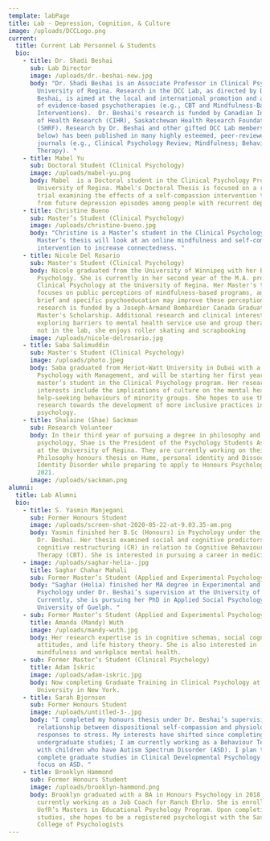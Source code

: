 ```yaml
---
template: labPage
title: Lab - Depression, Cognition, & Culture
image: /uploads/DCCLogo.png
current:
  title: Current Lab Personnel & Students
  bio:
    - title: Dr. Shadi Beshai
      sub: Lab Director
      image: /uploads/dr.-beshai-new.jpg
      body: "Dr. Shadi Beshai is an Associate Professor in Clinical Psychology at the
        University of Regina. Research in the DCC Lab, as directed by Dr.
        Beshai, is aimed at the local and international promotion and adaptation
        of evidence-based psychotherapies (e.g., CBT and Mindfulness-Based
        Interventions).  Dr. Beshai's research is funded by Canadian Institute
        of Health Research (CIHR), Saskatchewan Health Research Foundation
        (SHRF). Research by Dr. Beshai and other gifted DCC Lab members (see
        below) has been published in many highly esteemed, peer-reviewed
        journals (e.g., Clinical Psychology Review; Mindfulness; Behavior
        Therapy). "
    - title: Mabel Yu
      sub: Doctoral Student (Clinical Psychology)
      image: /uploads/mabel-yu.png
      body: Mabel  is a Doctoral student in the Clinical Psychology Program,
        University of Regina. Mabel's Doctoral Thesis is focused on a randomized
        trial examining the effects of a self-compassion intervention to protect
        from future depression episodes among people with recurrent depression.
    - title: Christine Bueno
      sub: Master’s Student (Clinical Psychology)
      image: /uploads/christine-bueno.jpg
      body: "Christine is a Master’s student in the Clinical Psychology Program. Her
        Master’s thesis will look at an online mindfulness and self-compassion
        intervention to increase connectedness. "
    - title: Nicole Del Rosario
      sub: Master's Student (Clinical Psychology)
      body: Nicole graduated from the University of Winnipeg with her B.A. (Hons.) in
        Psychology. She is currently in her second year of the M.A. program in
        Clinical Psychology at the University of Regina. Her Master's thesis
        focuses on public perceptions of mindfulness-based programs, and whether
        brief and specific psychoeducation may improve these perceptions. This
        research is funded by a Joseph-Armand Bombardier Canada Graduate
        Master's Scholarship. Additional research and clinical interests include
        exploring barriers to mental health service use and group therapy. When
        not in the lab, she enjoys roller skating and scrapbooking
      image: /uploads/nicole-delrosario.jpg
    - title: Saba Salimuddin
      sub: Master's Student (Clinical Psychology)
      image: /uploads/photo.jpeg
      body: Saba graduated from Heriot-Watt University in Dubai with a B.Sc. (Hons) in
        Psychology with Management, and will be starting her first year as
        master’s student in the Clinical Psychology program. Her research
        interests include the implications of culture on the mental health and
        help-seeking behaviours of minority groups. She hopes to use this
        research towards the development of more inclusive practices in clinical
        psychology.
    - title: Shalaine (Shae) Sackman
      sub: Research Volunteer
      body: In their third year of pursuing a degree in philosophy and one in
        psychology, Shae is the President of the Psychology Students Association
        at the University of Regina. They are currently working on their
        Philosophy honours thesis on Hume, personal identity and Dissociative
        Identity Disorder while preparing to apply to Honours Psychology for
        2021.
      image: /uploads/sackman.png
alumni:
  title: Lab Alumni
  bio:
    - title: S. Yasmin Manjegani
      sub: Former Honours Student
      image: /uploads/screen-shot-2020-05-22-at-9.03.35-am.png
      body: Yasmin finished her B.Sc (Honours) in Psychology under the supervision of
        Dr. Beshai. Her thesis examined social and cognitive predictors of
        cognitive restructuring (CR) in relation to Cognitive Behavioural
        Therapy (CBT). She is interested in pursuing a career in medicine.
    - image: /uploads/saghar-helia-.jpg
      title: Saghar Chahar Mahali
      sub: Former Master’s Student (Applied and Experimental Psychology)
      body: "Saghar (Helia) finished her MA degree in Experimental and Applied
        Psychology under Dr. Beshai’s supervision at the University of Regina.
        Currently, she is pursuing her PhD in Applied Social Psychology at the
        University of Guelph. "
    - sub: Former Master’s Student (Applied and Experimental Psychology)
      title: Amanda (Mandy) Wuth
      image: /uploads/mandy-wuth.jpg
      body: Her research expertise is in cognitive schemas, social cognitions, risk
        attitudes, and life history theory. She is also interested in
        mindfulness and workplace mental health.
    - sub: Former Master’s Student (Clinical Psychology)
      title: Adam Iskric
      image: /uploads/adam-iskric.jpg
      body: Now completing Graduate Training in Clinical Psychology at Hofstra
        University in New York.
    - title: Sarah Bjornson
      sub: Former Honours Student
      image: /uploads/untitled-3-.jpg
      body: "I completed my honours thesis under Dr. Beshai’s supervision on the
        relationship between dispositional self-compassion and physiological
        responses to stress. My interests have shifted since completing
        undergraduate studies; I am currently working as a Behaviour Technician
        with children who have Autism Spectrum Disorder (ASD). I plan to
        complete graduate studies in Clinical Developmental Psychology with a
        focus on ASD. "
    - title: Brooklyn Hammond
      sub: Former Honours Student
      image: /uploads/brooklyn-hammond.png
      body: Brooklyn graduated with a BA in Honours Psychology in 2018 and is
        currently working as a Job Coach for Ranch Ehrlo. She is enrolled in the
        UofR’s Masters in Educational Psychology Program. Upon completing her
        studies, she hopes to be a registered psychologist with the Saskatchewan
        College of Psychologists
---
```

